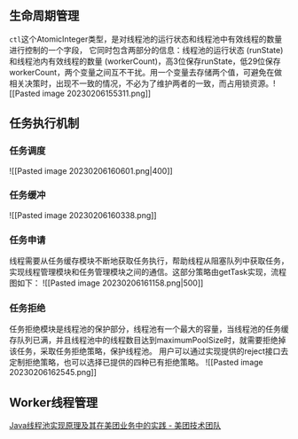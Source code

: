 ## 生命周期管理
`ctl`这个AtomicInteger类型，是对线程池的运行状态和线程池中有效线程的数量进行控制的一个字段， 它同时包含两部分的信息：线程池的运行状态 (runState) 和线程池内有效线程的数量 (workerCount)，高3位保存runState，低29位保存workerCount，两个变量之间互不干扰。用一个变量去存储两个值，可避免在做相关决策时，出现不一致的情况，不必为了维护两者的一致，而占用锁资源。![[Pasted image 20230206155311.png]]
## 任务执行机制
### 任务调度
![[Pasted image 20230206160601.png|400]]
### 任务缓冲
![[Pasted image 20230206160338.png]]
### 任务申请

线程需要从任务缓存模块不断地获取任务执行，帮助线程从阻塞队列中获取任务，实现线程管理模块和任务管理模块之间的通信。这部分策略由getTask实现，流程图如下：
![[Pasted image 20230206161158.png|500]]

### 任务拒绝
任务拒绝模块是线程池的保护部分，线程池有一个最大的容量，当线程池的任务缓存队列已满，并且线程池中的线程数目达到maximumPoolSize时，就需要拒绝掉该任务，采取任务拒绝策略，保护线程池。
用户可以通过实现提供的reject接口去定制拒绝策略，也可以选择已提供的四种已有拒绝策略。
![[Pasted image 20230206162545.png]]

## Worker线程管理


[Java线程池实现原理及其在美团业务中的实践 - 美团技术团队](https://tech.meituan.com/2020/04/02/java-pooling-pratice-in-meituan.html)